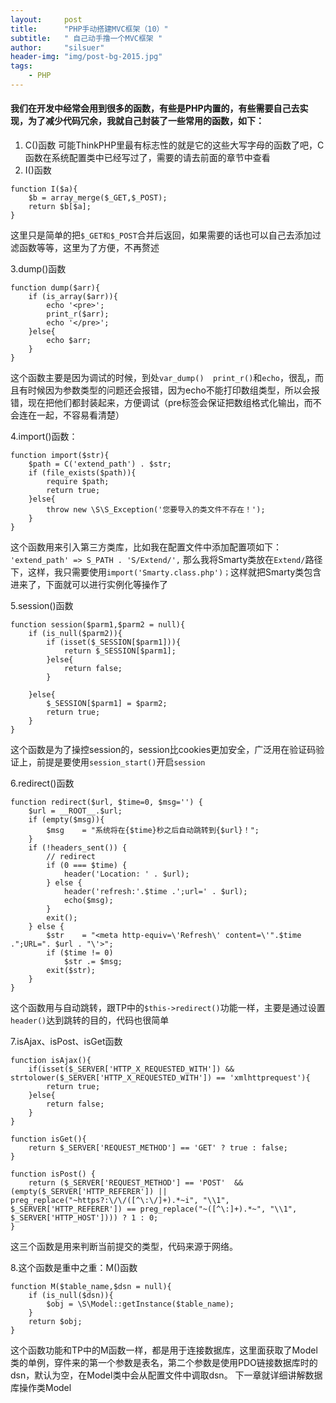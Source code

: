 ```yaml
---
layout:     post
title:      "PHP手动搭建MVC框架（10）"
subtitle:   " 自己动手撸一个MVC框架 "
author:     "silsuer"
header-img: "img/post-bg-2015.jpg"
tags:
    - PHP
---
```


#### 我们在开发中经常会用到很多的函数，有些是PHP内置的，有些需要自己去实现，为了减少代码冗余，我就自己封装了一些常用的函数，如下：

1.  C()函数
  可能ThinkPHP里最有标志性的就是它的这些大写字母的函数了吧，C函数在系统配置类中已经写过了，需要的请去前面的章节中查看
2.  I()函数
~~~
function I($a){
    $b = array_merge($_GET,$_POST);
    return $b[$a];
}
~~~
这里只是简单的把``$_GET和$_POST``合并后返回，如果需要的话也可以自己去添加过滤函数等等，这里为了方便，不再赘述

3.dump()函数
~~~
function dump($arr){
    if (is_array($arr)){
        echo '<pre>';
        print_r($arr);
        echo '</pre>';
    }else{
        echo $arr;
    }
}
~~~
这个函数主要是因为调试的时候，到处``var_dump()  print_r()``和``echo``，很乱，而且有时候因为参数类型的问题还会报错，因为echo不能打印数组类型，所以会报错，现在把他们都封装起来，方便调试（pre标签会保证把数组格式化输出，而不会连在一起，不容易看清楚）

4.import()函数：
~~~
function import($str){
    $path = C('extend_path') . $str;
    if (file_exists($path)){
        require $path;
        return true;
    }else{
        throw new \S\S_Exception('您要导入的类文件不存在！');
    }
}
~~~
这个函数用来引入第三方类库，比如我在配置文件中添加配置项如下：`` 'extend_path' => S_PATH . 'S/Extend/',`` 那么我将Smarty类放在``Extend/``路径下，这样，我只需要使用``import('Smarty.class.php')；``这样就把Smarty类包含进来了，下面就可以进行实例化等操作了

5.session()函数
~~~
function session($parm1,$parm2 = null){
    if (is_null($parm2)){
        if (isset($_SESSION[$parm1])){
            return $_SESSION[$parm1];
        }else{
            return false;
        }

    }else{
        $_SESSION[$parm1] = $parm2;
        return true;
    }
}
~~~
这个函数是为了操控session的，session比cookies更加安全，广泛用在验证码验证上，前提是要使用``session_start()``开启``session``

6.redirect()函数
~~~
function redirect($url, $time=0, $msg='') {
    $url = __ROOT__.$url;
    if (empty($msg)){
        $msg    = "系统将在{$time}秒之后自动跳转到{$url}！";
    }
    if (!headers_sent()) {
        // redirect
        if (0 === $time) {
            header('Location: ' . $url);
        } else {
            header('refresh:'.$time .';url=' . $url);
            echo($msg);
        }
        exit();
    } else {
        $str    = "<meta http-equiv=\'Refresh\' content=\'".$time .";URL=". $url . "\'>";
        if ($time != 0)
            $str .= $msg;
        exit($str);
    }
}
~~~
这个函数用与自动跳转，跟TP中的``$this->redirect()``功能一样，主要是通过设置``header()``达到跳转的目的，代码也很简单

7.isAjax、isPost、isGet函数
~~~
function isAjax(){
    if(isset($_SERVER['HTTP_X_REQUESTED_WITH']) && strtolower($_SERVER['HTTP_X_REQUESTED_WITH']) == 'xmlhttprequest'){
        return true;
    }else{
        return false;
    }
}

function isGet(){
    return $_SERVER['REQUEST_METHOD'] == 'GET' ? true : false;
}

function isPost() {
    return ($_SERVER['REQUEST_METHOD'] == 'POST'  && (empty($_SERVER['HTTP_REFERER']) || preg_replace("~https?:\/\/([^\:\/]+).*~i", "\\1", $_SERVER['HTTP_REFERER']) == preg_replace("~([^\:]+).*~", "\\1", $_SERVER['HTTP_HOST']))) ? 1 : 0;
}
~~~
这三个函数是用来判断当前提交的类型，代码来源于网络。

8.这个函数是重中之重：M()函数
~~~
function M($table_name,$dsn = null){
    if (is_null($dsn)){
        $obj = \S\Model::getInstance($table_name);
    }
    return $obj;
}
~~~
这个函数功能和TP中的M函数一样，都是用于连接数据库，这里面获取了Model类的单例，穿件来的第一个参数是表名，第二个参数是使用PDO链接数据库时的dsn，默认为空，在Model类中会从配置文件中调取dsn。
下一章就详细讲解数据库操作类Model